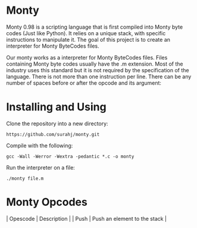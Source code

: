 # Monty 
Monty 0.98 is a scripting language that is first compiled into Monty byte codes (Just like Python). It relies on a unique stack, with specific instructions to manipulate it. The goal of this project is to create an interpreter for Monty ByteCodes files.

Our monty works as a interpreter for Monty ByteCodes files. Files containing Monty byte codes usually have the .m extension. Most of the industry uses this standard but it is not required by the specification of the language. There is not more than one instruction per line. There can be any number of spaces before or after the opcode and its argument:
#  Installing and Using
Clone the repository into a new directory:

``` https://github.com/surahj/monty.git ```

Compile with the following:

``` gcc -Wall -Werror -Wextra -pedantic *.c -o monty ```

Run the interpreter on a file:

``` ./monty file.m ```

# Monty Opcodes
| Opescode | Description |
| Push | Push an element to the stack |
